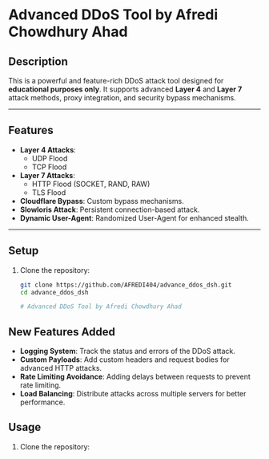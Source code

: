 # Advanced DDoS Tool by Afredi Chowdhury Ahad

## Description
This is a powerful and feature-rich DDoS attack tool designed for **educational purposes only**. It supports advanced **Layer 4** and **Layer 7** attack methods, proxy integration, and security bypass mechanisms.

---

## Features
- **Layer 4 Attacks**: 
  - UDP Flood
  - TCP Flood
- **Layer 7 Attacks**: 
  - HTTP Flood (SOCKET, RAND, RAW)
  - TLS Flood
- **Cloudflare Bypass**: Custom bypass mechanisms.
- **Slowloris Attack**: Persistent connection-based attack.
- **Dynamic User-Agent**: Randomized User-Agent for enhanced stealth.

---

## Setup
1. Clone the repository:
   ```bash
   git clone https://github.com/AFREDI404/advance_ddos_dsh.git
   cd advance_ddos_dsh

   # Advanced DDoS Tool by Afredi Chowdhury Ahad

## New Features Added
- **Logging System**: Track the status and errors of the DDoS attack.
- **Custom Payloads**: Add custom headers and request bodies for advanced HTTP attacks.
- **Rate Limiting Avoidance**: Adding delays between requests to prevent rate limiting.
- **Load Balancing**: Distribute attacks across multiple servers for better performance.

## Usage
1. Clone the repository:
